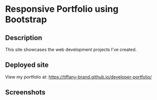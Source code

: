 # Responsive Portfolio using Bootstrap

## Description

This site showcases the web development projects I've created. 



## Deployed site

View my portfolio at: https://tiffany-brand.github.io/developer-portfolio/


## Screenshots





